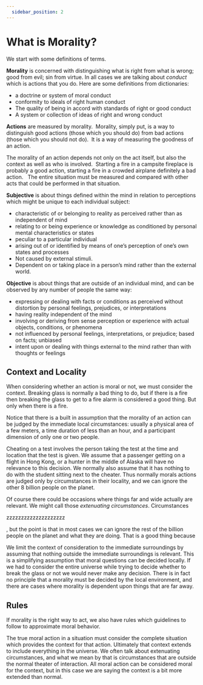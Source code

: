 ```yaml
---
  sidebar_position: 2
---
```

# What is Morality?

We start with some definitions of terms.

**Morality** is concerned with distinguishing what is right from what is wrong; good from evil; sin from virtue.  In all cases we are talking about *conduct* which is actions that you do.  Here are some definitions from dictionaries:  

*   a doctrine or system of moral conduct
*   conformity to ideals of right human conduct
*   The quality of being in accord with standards of right or good conduct
*   A system or collection of ideas of right and wrong conduct

**Actions** are measured by morality.  Morality, simply put, is a way to distinguish good actions (those which you should do) from bad actions (those which you should not do).  It is a way of measuring the goodness of an action.

The morality of an action depends not only on the act itself, but also the context as well as who is involved.  Starting a fire in a campsite fireplace is probably a good action, starting a fire in a crowded airplane definitely a bad action.   The entire situation must be measured and compared with other acts that could be performed in that situation.

**Subjective** is about things defined within the mind in relation to perceptions which might be unique to each individual subject:

*   characteristic of or belonging to reality as perceived rather than as independent of mind
*   relating to or being experience or knowledge as conditioned by personal mental characteristics or states
*   peculiar to a particular individual
*   arising out of or identified by means of one’s perception of one’s own states and processes
*   Not caused by external stimuli.
*   Dependent on or taking place in a person’s mind rather than the external world.

**Objective** is about things that are outside of an individual mind, and can be observed by any number of people the same way:

*   expressing or dealing with facts or conditions as perceived without distortion by personal feelings, prejudices, or interpretations
*   having reality independent of the mind
*   involving or deriving from sense perception or experience with actual objects, conditions, or phenomena
*   not influenced by personal feelings, interpretations, or prejudice; based on facts; unbiased
*   intent upon or dealing with things external to the mind rather than with thoughts or feelings

## Context and Locality

When considering whether an action is moral or not, we must consider the context.  Breaking glass is normally a bad thing to do, but if there is a fire then breaking the glass to get to a fire alarm is considered a good thing.  But only when there is a fire.

Notice that there is a built in assumption that the morality of an action can be judged by the immediate local circumstances: usually a physical area of a few meters, a time duration of less than an hour, and a participant dimension of only one or two people.  

Cheating on a test involves the person taking the test at the time and location that the test is given.  We assume that a passenger getting on a flight in Hong Kong, or a hunter in the middle of Alaska will have no relevance to this decision.  We normally also assume that it has nothing to do with the student sitting next to the cheater.  Thus normally morals actions are judged only by circumstances in their locality, and we can ignore the other 8 billion people on the planet.

Of course there could be occasions where things far and wide actually are relevant.  We might call those *extenuating circumstances*.  Circumstances 

zzzzzzzzzzzzzzzzzzzz

, but the point is that in most cases we can ignore the rest of the billion people on the planet and what they are doing.  That is a good thing because

We limit the context of consideration to the immediate surroundings by assuming that nothing outside the immediate surroundings is relevant.  This is a simplifying assumption that moral questions can be decided locally.  If we had to consider the entire universe while trying to decide whether to break the glass or not we would never make any decision.  There is in fact no principle that a morality must be decided by the local environment, and there are cases where morality is dependent upon things that are far away.

## Rules

If morality is the right way to act, we also have rules which guidelines to follow to approximate moral behavior.

The true moral action in a situation must consider the complete situation which provides the context for that action. Ultimately that context extends to include everything in the universe.  We often talk about extenuating circumstances, and what we mean by that is circumstances that are outside the normal theater of interaction.  All moral action can be considered moral for the context, but in this case we are saying the context is a bit more extended than normal.

